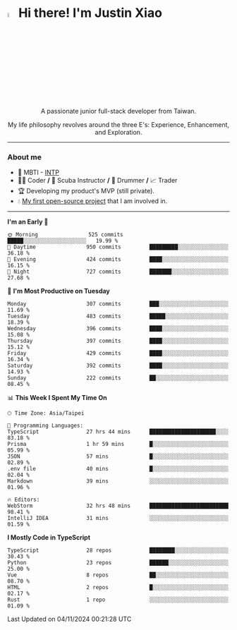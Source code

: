 # <img src="https://media.giphy.com/media/hvRJCLFzcasrR4ia7z/giphy.gif" width="5%">Hi there! I'm Justin Xiao
<p align="center">A passionate junior full-stack developer from Taiwan.  </p>
<p align="center">My life philosophy revolves around the three E's: Experience, Enhancement, and Exploration.</p>

---
### About me
- 👀 MBTI - [INTP](https://www.16personalities.com/intp-personality)
- 👨‍💻 Coder **/** 🤿 Scuba Instructor **/** 🥁 Drummer **/** 📈 Trader
- 🏆 Developing my product's MVP (still private).
- 💧 [My first open-source project](https://github.com/Game-as-a-Service/Game-Lobby-Web) that I am involved in.

---
<!--START_SECTION:waka-->
**I'm an Early 🐤** 

```text
🌞 Morning                525 commits         █████░░░░░░░░░░░░░░░░░░░░   19.99 % 
🌆 Daytime                950 commits         █████████░░░░░░░░░░░░░░░░   36.18 % 
🌃 Evening                424 commits         ████░░░░░░░░░░░░░░░░░░░░░   16.15 % 
🌙 Night                  727 commits         ███████░░░░░░░░░░░░░░░░░░   27.68 % 
```
📅 **I'm Most Productive on Tuesday** 

```text
Monday                   307 commits         ███░░░░░░░░░░░░░░░░░░░░░░   11.69 % 
Tuesday                  483 commits         █████░░░░░░░░░░░░░░░░░░░░   18.39 % 
Wednesday                396 commits         ████░░░░░░░░░░░░░░░░░░░░░   15.08 % 
Thursday                 397 commits         ████░░░░░░░░░░░░░░░░░░░░░   15.12 % 
Friday                   429 commits         ████░░░░░░░░░░░░░░░░░░░░░   16.34 % 
Saturday                 392 commits         ████░░░░░░░░░░░░░░░░░░░░░   14.93 % 
Sunday                   222 commits         ██░░░░░░░░░░░░░░░░░░░░░░░   08.45 % 
```


📊 **This Week I Spent My Time On** 

```text
🕑︎ Time Zone: Asia/Taipei

💬 Programming Languages: 
TypeScript               27 hrs 44 mins      █████████████████████░░░░   83.18 % 
Prisma                   1 hr 59 mins        █░░░░░░░░░░░░░░░░░░░░░░░░   05.99 % 
JSON                     57 mins             █░░░░░░░░░░░░░░░░░░░░░░░░   02.89 % 
.env file                40 mins             █░░░░░░░░░░░░░░░░░░░░░░░░   02.04 % 
Markdown                 39 mins             ░░░░░░░░░░░░░░░░░░░░░░░░░   01.96 % 

🔥 Editors: 
WebStorm                 32 hrs 48 mins      █████████████████████████   98.41 % 
IntelliJ IDEA            31 mins             ░░░░░░░░░░░░░░░░░░░░░░░░░   01.59 % 
```

**I Mostly Code in TypeScript** 

```text
TypeScript               28 repos            ████████░░░░░░░░░░░░░░░░░   30.43 % 
Python                   23 repos            ██████░░░░░░░░░░░░░░░░░░░   25.00 % 
Vue                      8 repos             ██░░░░░░░░░░░░░░░░░░░░░░░   08.70 % 
HTML                     2 repos             █░░░░░░░░░░░░░░░░░░░░░░░░   02.17 % 
Rust                     1 repo              ░░░░░░░░░░░░░░░░░░░░░░░░░   01.09 % 
```




 Last Updated on 04/11/2024 00:21:28 UTC
<!--END_SECTION:waka-->
